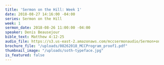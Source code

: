 ```yaml
---
title: 'Sermon on the Hill: Week 1'
date: 2018-08-27 14:16:00 -04:00
series: Sermon on the Hill
week: 1
sermon_date: 2018-08-26 11:00:00 -04:00
speaker: Denis Beausejour
bible_text: Matthew 4:12-25
audio_file: https://s3.us-east-2.amazonaws.com/mccsermonaudio/Sermon+on+the+Hill_+Week+1.lite.mp3
brochure_file: "/uploads/08262018_MCCProgram_proof1.pdf"
thumbnail_image: "/uploads/soth-typeface.jpg"
is_featured: false
---
```


